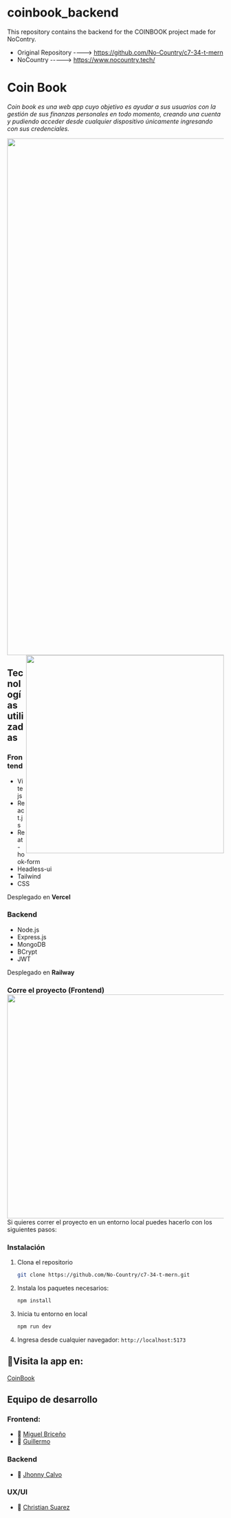 # coinbook_backend
This repository contains the backend for the COINBOOK project made for NoContry.

- Original Repository ----> https://github.com/No-Country/c7-34-t-mern
- NoCountry ----->  https://www.nocountry.tech/

# Coin Book

_Coin book es una web app cuyo objetivo es ayudar a sus usuarios con la gestión de sus finanzas personales en todo momento, creando una cuenta y pudiendo acceder desde cualquier dispositivo únicamente ingresando con sus credenciales._

<img src="https://user-images.githubusercontent.com/79668074/196853612-c18499e9-b68e-43e6-bd11-9652da9c2c93.png" width="1200" align="middle" style="float: center;" >


<img src="https://user-images.githubusercontent.com/79668074/196853592-124bf14c-b5cf-4b3e-9d8c-e91ae91486c1.png" width="460" align="right" />


## Tecnologías utilizadas

### Frontend

- Vite js
- React.js 
- Reat-hook-form
- Headless-ui
- Tailwind
- CSS

Desplegado en **Vercel**

### Backend

- Node.js
- Express.js
- MongoDB
- BCrypt
- JWT

Desplegado en **Railway**

<!-- GETTING STARTED -->

### Corre el proyecto (Frontend) <img src="https://user-images.githubusercontent.com/79668074/196853599-fd1a0819-7ef9-4d1b-9495-fad7fdf98784.png" width="520" align="right" />

Si quieres correr el proyecto en un entorno local puedes hacerlo con los siguientes pasos:

### Instalación 

1. Clona el repositorio
   ```sh
   git clone https://github.com/No-Country/c7-34-t-mern.git
   ```
2. Instala los paquetes necesarios:
   ```sh
   npm install
   ```
3. Inicia tu entorno en local
   ```sh
   npm run dev
   ```
4. Ingresa desde cualquier navegador: ```http://localhost:5173```

##  🚀Visita la app en:
[CoinBook](https://coinbook.vercel.app/)

## Equipo de desarrollo
### Frontend:
- 🥑 [Miguel Briceño](https://github.com/mikejbp)
- 🍉 [Guillermo](https://github.com/Hai5edfm)

### Backend
- 🍍 [Jhonny Calvo](https://github.com/Bluejhonny)

### UX/UI
- 🍓 [Christian Suarez](https://www.behance.net/cristiansuarez5)
